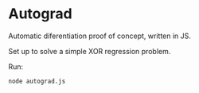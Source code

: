 
# Autograd

Automatic diferentiation proof of concept, written in JS.

Set up to solve a simple XOR regression problem.

Run:

```
node autograd.js
```
